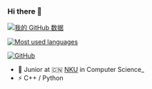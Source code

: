 ### Hi there 👋

[![我的 GitHub 数据](https://github-readme-stats.vercel.app/api?username=X-yang03)]()

[![Most used languages](https://github-readme-stats.vercel.app/api/top-langs/?username=X-yang03)]()

[![GitHub](https://img.shields.io/badge/dynamic/json?logo=github&label=GitHub&labelColor=495867&color=495867&query=%24.data.totalSubs&url=https%3A%2F%2Fapi.spencerwoo.com%2Fsubstats%2F%3Fsource%3Dgithub%26queryKey%3Dhayschan&style=flat-square)](https://github.com/X-yang03)


- 🍻 Junior at 🇨🇳 [NKU](https://www.nankai.edu.cn/) in Computer Science_
- ⚡ C++ / Python

<!--
**X-yang03/X-yang03** is a ✨ _special_ ✨ repository because its `README.md` (this file) appears on your GitHub profile.

Here are some ideas to get you started:

- 🔭 I’m currently working on ...
- 🌱 I’m currently learning ...
- 👯 I’m looking to collaborate on ...
- 🤔 I’m looking for help with ...
- 💬 Ask me about ...
- 📫 How to reach me: ...
- 😄 Pronouns: ...
- ⚡ Fun fact: ...
-->
